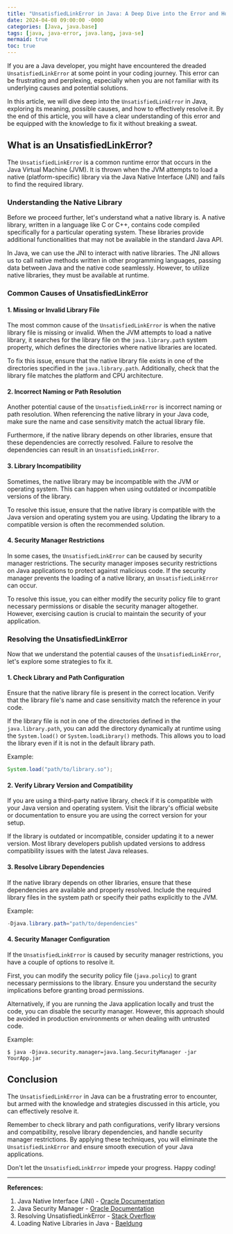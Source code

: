 ```yaml
---
title: "UnsatisfiedLinkError in Java: A Deep Dive into the Error and How to Fix it"
date: 2024-04-08 09:00:00 -0000
categories: [Java, java.base]
tags: [java, java-error, java.lang, java-se]
mermaid: true
toc: true
---
```



If you are a Java developer, you might have encountered the dreaded `UnsatisfiedLinkError` at some point in your coding journey. This error can be frustrating and perplexing, especially when you are not familiar with its underlying causes and potential solutions.

In this article, we will dive deep into the `UnsatisfiedLinkError` in Java, exploring its meaning, possible causes, and how to effectively resolve it. By the end of this article, you will have a clear understanding of this error and be equipped with the knowledge to fix it without breaking a sweat.

## What is an UnsatisfiedLinkError?

The `UnsatisfiedLinkError` is a common runtime error that occurs in the Java Virtual Machine (JVM). It is thrown when the JVM attempts to load a native (platform-specific) library via the Java Native Interface (JNI) and fails to find the required library.

### Understanding the Native Library

Before we proceed further, let's understand what a native library is. A native library, written in a language like C or C++, contains code compiled specifically for a particular operating system. These libraries provide additional functionalities that may not be available in the standard Java API.

In Java, we can use the JNI to interact with native libraries. The JNI allows us to call native methods written in other programming languages, passing data between Java and the native code seamlessly. However, to utilize native libraries, they must be available at runtime.

### Common Causes of UnsatisfiedLinkError

#### 1. Missing or Invalid Library File

The most common cause of the `UnsatisfiedLinkError` is when the native library file is missing or invalid. When the JVM attempts to load a native library, it searches for the library file on the `java.library.path` system property, which defines the directories where native libraries are located.

To fix this issue, ensure that the native library file exists in one of the directories specified in the `java.library.path`. Additionally, check that the library file matches the platform and CPU architecture.

#### 2. Incorrect Naming or Path Resolution

Another potential cause of the `UnsatisfiedLinkError` is incorrect naming or path resolution. When referencing the native library in your Java code, make sure the name and case sensitivity match the actual library file.

Furthermore, if the native library depends on other libraries, ensure that these dependencies are correctly resolved. Failure to resolve the dependencies can result in an `UnsatisfiedLinkError`.

#### 3. Library Incompatibility

Sometimes, the native library may be incompatible with the JVM or operating system. This can happen when using outdated or incompatible versions of the library.

To resolve this issue, ensure that the native library is compatible with the Java version and operating system you are using. Updating the library to a compatible version is often the recommended solution.

#### 4. Security Manager Restrictions

In some cases, the `UnsatisfiedLinkError` can be caused by security manager restrictions. The security manager imposes security restrictions on Java applications to protect against malicious code. If the security manager prevents the loading of a native library, an `UnsatisfiedLinkError` can occur.

To resolve this issue, you can either modify the security policy file to grant necessary permissions or disable the security manager altogether. However, exercising caution is crucial to maintain the security of your application.

### Resolving the UnsatisfiedLinkError

Now that we understand the potential causes of the `UnsatisfiedLinkError`, let's explore some strategies to fix it.

#### 1. Check Library and Path Configuration

Ensure that the native library file is present in the correct location. Verify that the library file's name and case sensitivity match the reference in your code.

If the library file is not in one of the directories defined in the `java.library.path`, you can add the directory dynamically at runtime using the `System.load()` or `System.loadLibrary()` methods. This allows you to load the library even if it is not in the default library path.

Example:
```java
System.load("path/to/library.so");
```

#### 2. Verify Library Version and Compatibility

If you are using a third-party native library, check if it is compatible with your Java version and operating system. Visit the library's official website or documentation to ensure you are using the correct version for your setup.

If the library is outdated or incompatible, consider updating it to a newer version. Most library developers publish updated versions to address compatibility issues with the latest Java releases.

#### 3. Resolve Library Dependencies

If the native library depends on other libraries, ensure that these dependencies are available and properly resolved. Include the required library files in the system path or specify their paths explicitly to the JVM.

Example:
```java
-Djava.library.path="path/to/dependencies"
```

#### 4. Security Manager Configuration

If the `UnsatisfiedLinkError` is caused by security manager restrictions, you have a couple of options to resolve it.

First, you can modify the security policy file (`java.policy`) to grant necessary permissions to the library. Ensure you understand the security implications before granting broad permissions.

Alternatively, if you are running the Java application locally and trust the code, you can disable the security manager. However, this approach should be avoided in production environments or when dealing with untrusted code.

Example:
```
$ java -Djava.security.manager=java.lang.SecurityManager -jar YourApp.jar
```

## Conclusion

The `UnsatisfiedLinkError` in Java can be a frustrating error to encounter, but armed with the knowledge and strategies discussed in this article, you can effectively resolve it.

Remember to check library and path configurations, verify library versions and compatibility, resolve library dependencies, and handle security manager restrictions. By applying these techniques, you will eliminate the `UnsatisfiedLinkError` and ensure smooth execution of your Java applications.

Don't let the `UnsatisfiedLinkError` impede your progress. Happy coding!

---

**References:**

1. Java Native Interface (JNI) - [Oracle Documentation](https://docs.oracle.com/javase/8/docs/technotes/guides/jni/)
2. Java Security Manager - [Oracle Documentation](https://docs.oracle.com/en/java/javase/14/docs/api/java.base/java/lang/SecurityManager.html)
3. Resolving UnsatisfiedLinkError - [Stack Overflow](https://stackoverflow.com/questions/21643298/how-to-resolve-unsatisfiedlinkerror)
4. Loading Native Libraries in Java - [Baeldung](https://www.baeldung.com/java-native-interface)
